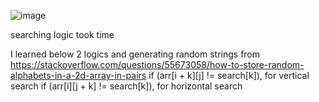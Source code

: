 ![image](https://github.com/user-attachments/assets/7742e015-d5fe-4e4e-b31f-398e73b7b577)


searching logic took time

I learned below 2 logics and generating random strings from https://stackoverflow.com/questions/55673058/how-to-store-random-alphabets-in-a-2d-array-in-pairs
if (arr[i + k][j] != search[k]), for vertical search
if (arr[i][j + k] != search[k]), for horizontal search

